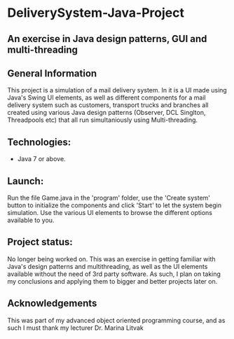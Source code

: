 # DeliverySystem-Java-Project
## An exercise in Java design patterns, GUI and multi-threading

## General Information
This project is a simulation of a mail delivery system. In it is a UI made using Java's Swing UI elements, as well as different components for a mail delivery system such as
customers, transport trucks and branches all created using various Java design patterns (Observer, DCL Singlton, Threadpools etc) that all run simultaniously using Multi-threading.

## Technologies:
* Java 7 or above.

## Launch: 
Run the file Game.java in the 'program' folder, use the 'Create system' button to initialize the components and click 'Start' to let the system begin simulation.
Use the various UI elements to browse the different options available to you. 

## Project status: 
No longer being worked on. This was an exercise in getting familiar with Java's design patterns and multithreading, as well as the UI elements available without the need of 3rd
party software. As such, I plan on taking my conclusions and applying them to bigger and better projects later on.

## Acknowledgements
This was part of my advanced object oriented programming course, and as such I must thank my lecturer Dr. Marina Litvak
